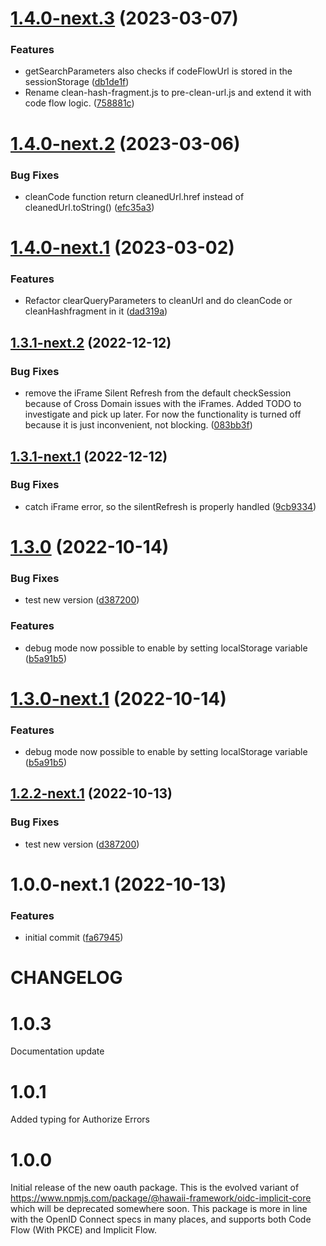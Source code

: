 # [1.4.0-next.3](https://github.com/Q24/oauth-client-core/compare/v1.4.0-next.2...v1.4.0-next.3) (2023-03-07)


### Features

* getSearchParameters also checks if codeFlowUrl is stored in the sessionStorage ([db1de1f](https://github.com/Q24/oauth-client-core/commit/db1de1f0a3fce4a52bc6d8c5935bee3df530e27b))
* Rename clean-hash-fragment.js to pre-clean-url.js and extend it with code flow logic. ([758881c](https://github.com/Q24/oauth-client-core/commit/758881c30b285dfc90694d13efa936031d39e63e))

# [1.4.0-next.2](https://github.com/Q24/oauth-client-core/compare/v1.4.0-next.1...v1.4.0-next.2) (2023-03-06)


### Bug Fixes

* cleanCode function return cleanedUrl.href instead of cleanedUrl.toString() ([efc35a3](https://github.com/Q24/oauth-client-core/commit/efc35a34d95157be37e9b83e984bc48589050433))

# [1.4.0-next.1](https://github.com/Q24/oauth-client-core/compare/v1.3.1-next.2...v1.4.0-next.1) (2023-03-02)


### Features

* Refactor clearQueryParameters to cleanUrl and do cleanCode or cleanHashfragment in it ([dad319a](https://github.com/Q24/oauth-client-core/commit/dad319a963984f172b9d38f474af6e6b0697fec1))

## [1.3.1-next.2](https://github.com/Q24/oauth-client-core/compare/v1.3.1-next.1...v1.3.1-next.2) (2022-12-12)


### Bug Fixes

* remove the iFrame Silent Refresh from the default checkSession because of Cross Domain issues with the iFrames. Added TODO to investigate and pick up later. For now the functionality is turned off because it is just inconvenient, not blocking. ([083bb3f](https://github.com/Q24/oauth-client-core/commit/083bb3fe58146bdd5942ebf1f171328323393e74))

## [1.3.1-next.1](https://github.com/Q24/oauth-client-core/compare/v1.3.0...v1.3.1-next.1) (2022-12-12)


### Bug Fixes

* catch iFrame error, so the silentRefresh is properly handled ([9cb9334](https://github.com/Q24/oauth-client-core/commit/9cb93346fdf7ba1f91fdf25cd3e46c06732fa133))

# [1.3.0](https://github.com/Q24/oauth-client-core/compare/v1.2.1...v1.3.0) (2022-10-14)


### Bug Fixes

* test new version ([d387200](https://github.com/Q24/oauth-client-core/commit/d38720004db995a36265db96e433819fb65765f3))


### Features

* debug mode now possible to enable by setting localStorage variable ([b5a91b5](https://github.com/Q24/oauth-client-core/commit/b5a91b5c0527bac4e0692a802bb5ad9fde6c692b))

# [1.3.0-next.1](https://github.com/Q24/oauth-client-core/compare/v1.2.2-next.1...v1.3.0-next.1) (2022-10-14)


### Features

* debug mode now possible to enable by setting localStorage variable ([b5a91b5](https://github.com/Q24/oauth-client-core/commit/b5a91b5c0527bac4e0692a802bb5ad9fde6c692b))

## [1.2.2-next.1](https://github.com/Q24/oauth-client-core/compare/v1.2.1...v1.2.2-next.1) (2022-10-13)


### Bug Fixes

* test new version ([d387200](https://github.com/Q24/oauth-client-core/commit/d38720004db995a36265db96e433819fb65765f3))

# 1.0.0-next.1 (2022-10-13)


### Features

* initial commit ([fa67945](https://github.com/Q24/oauth-client-core/commit/fa6794551eaa3e30f70ed3576a32483a5ae23727))

# CHANGELOG

# 1.0.3

Documentation update

# 1.0.1

Added typing for Authorize Errors

# 1.0.0
Initial release of the new oauth package. This is the evolved variant of https://www.npmjs.com/package/@hawaii-framework/oidc-implicit-core which will be deprecated somewhere soon.
This package is more in line with the OpenID Connect specs in many places, and supports both Code Flow (With PKCE) and Implicit Flow.
